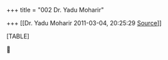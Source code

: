 +++
title = "002 Dr. Yadu Moharir"

+++
[[Dr. Yadu Moharir	2011-03-04, 20:25:29 [Source](https://groups.google.com/g/bvparishat/c/IGQ820empR0)]]



[TABLE]



